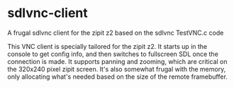 sdlvnc-client
=============

A frugal sdlvnc client for the zipit z2 based on the sdlvnc TestVNC.c code

This VNC client is specially tailored for the zipit z2.  It starts up in the console to get config info, and then switches to fullscreen SDL once the connection is made.  It supports panning and zooming, which are critical on the 320x240 pixel zipit screen.  It's also somewhat frugal with the memory, only allocating what's needed based on the size of the remote framebuffer.

